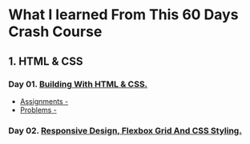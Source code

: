 # What I learned From This 60 Days Crash Course

## 1. HTML & CSS

### Day 01. [Building With HTML & CSS.](./01-HTML_And_CSS/Day-01-Building-With-HTML-CSS)

- [Assignments -](./01-HTML_And_CSS/Day-01-Building-With-HTML-CSS/Assignments)
- [Problems -](./01-HTML_And_CSS/Day-01-Building-With-HTML-CSS/Problem1.html)

### Day 02. [Responsive Design, Flexbox Grid And CSS Styling.](./01-HTML_And_CSS/Day-02-Responsive-Design_Flexbox-Grid-And-CSS-Styling)
